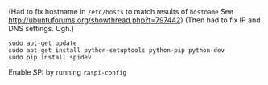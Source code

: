 (Had to fix hostname in `/etc/hosts` to match results of `hostname` See http://ubuntuforums.org/showthread.php?t=797442)
(Then had to fix IP and DNS settings. Ugh.)

    sudo apt-get update
    sudo apt-get install python-setuptools python-pip python-dev
    sudo pip install spidev

Enable SPI by running `raspi-config`
